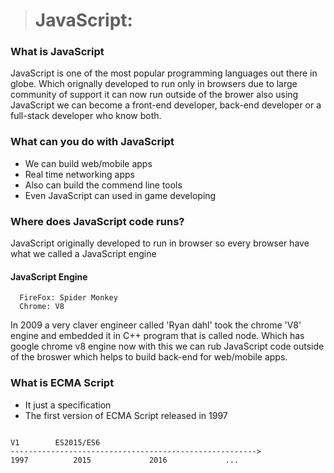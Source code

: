 ># JavaScript:
### What is JavaScript
JavaScript is one of the most popular programming languages out there in globe. Which orignally developed to run only in browsers due to large community of support it can now run outside of the brower also using JavaScript we can become a front-end developer, back-end developer or a full-stack developer who know both.
 ### What can you do with JavaScript
 + We can build web/mobile apps
 + Real time networking apps
 + Also can build the commend line tools
 + Even JavaScript can used in game developing
 ### Where does JavaScript code runs?
 JavaScript originally developed to run in browser so every browser have what we called a JavaScript engine
  #### JavaScript Engine
      FireFox: Spider Monkey
      Chrome: V8
In 2009 a very claver engineer called 'Ryan dahl' took the chrome 'V8' engine and embedded it in C++ program that is called node. Which has google chrome v8 engine now with this we can rub JavaScript code outside of the broswer which helps to build back-end for web/mobile apps.
### What is ECMA Script
+ It just a specification
+ The first version of ECMA Script released in 1997
```

V1        ES2015/ES6
------------------------------------------------------->
1997          2015             2016             ...

```
